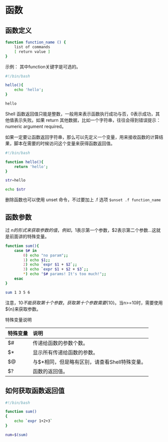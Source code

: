 # 函数

## 函数定义
```bash
function function_name () {
    list of commands
    [ return value ]
}
```
示例： 其中function关键字是可选的。
```bash
#!/bin/bash

hello(){
	echo 'hello';
}

hello
```
Shell 函数返回值只能是整数，一般用来表示函数执行成功与否，0表示成功，其他值表示失败。如果 return 其他数据，比如一个字符串，往往会得到错误提示：numeric argument required。

如果一定要让函数返回字符串，那么可以先定义一个变量，用来接收函数的计算结果，脚本在需要的时候访问这个变量来获得函数返回值。
```bash
#!/bin/bash

function hello(){
	return 'hello';
}

str=hello

echo $str
```

删除函数也可以使用 unset 命令，不过要加上 .f 选项 `$unset .f function_name`

## 函数参数
过 $n 的形式来获取参数的值，例如，$1表示第一个参数，$2表示第二个参数...这就是前面讲的特殊变量。
```bash
function sum(){
	case $# in 
		0) echo "no param";;
		1) echo $1;;
		2) echo `expr $1 + $2`;;
		3) echo `expr $1 + $2 + $3`;;
		*) echo "$# params! It's too much!";;
	esac
}

sum 1 3 5 6
```
注意，$10 不能获取第十个参数，获取第十个参数需要${10}。当n>=10时，需要使用${n}来获取参数。

特殊变量说明

|特殊变量|	说明
|:- |:- 
|$#|	传递给函数的参数个数。
|$*|	显示所有传递给函数的参数。
|$@|	与$*相同，但是略有区别，请查看Shell特殊变量。
|$?|	函数的返回值。


## 如何获取函数返回值
```bash
#!/bin/bash

function sum()
{
	echo `expr 1+2+3`
}

num=$(sum)

```

